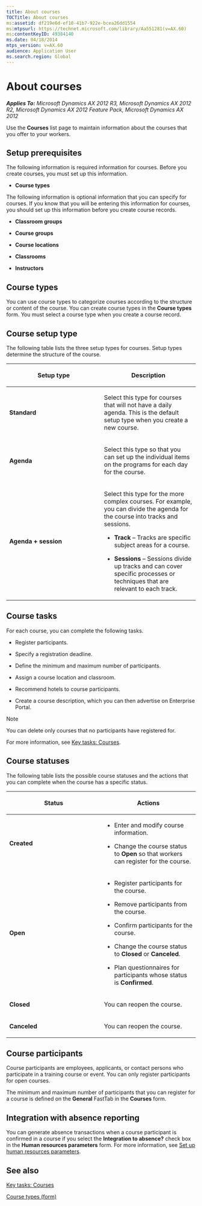 ```yaml
---
title: About courses
TOCTitle: About courses
ms:assetid: df219e6d-ef10-41b7-922e-bcea26dd1554
ms:mtpsurl: https://technet.microsoft.com/library/Aa551281(v=AX.60)
ms:contentKeyID: 49384140
ms.date: 04/18/2014
mtps_version: v=AX.60
audience: Application User
ms.search.region: Global
---
```


# About courses 


_**Applies To:** Microsoft Dynamics AX 2012 R3, Microsoft Dynamics AX 2012 R2, Microsoft Dynamics AX 2012 Feature Pack, Microsoft Dynamics AX 2012_

Use the **Courses** list page to maintain information about the courses that you offer to your workers.

## Setup prerequisites

The following information is required information for courses. Before you create courses, you must set up this information.

  - **Course types**

The following information is optional information that you can specify for courses. If you know that you will be entering this information for courses, you should set up this information before you create course records.

  - **Classroom groups**

  - **Course groups**

  - **Course locations**

  - **Classrooms**

  - **Instructors**

## Course types

You can use course types to categorize courses according to the structure or content of the course. You can create course types in the **Course types** form. You must select a course type when you create a course record.

## Course setup type

The following table lists the three setup types for courses. Setup types determine the structure of the course.

<table>
<colgroup>
<col style="width: 50%" />
<col style="width: 50%" />
</colgroup>
<thead>
<tr class="header">
<th><p>Setup type</p></th>
<th><p>Description</p></th>
</tr>
</thead>
<tbody>
<tr class="odd">
<td><p><strong>Standard</strong></p></td>
<td><p>Select this type for courses that will not have a daily agenda. This is the default setup type when you create a new course.</p></td>
</tr>
<tr class="even">
<td><p><strong>Agenda</strong></p></td>
<td><p>Select this type so that you can set up the individual items on the programs for each day for the course.</p></td>
</tr>
<tr class="odd">
<td><p><strong>Agenda + session</strong></p></td>
<td><p>Select this type for the more complex courses. For example, you can divide the agenda for the course into tracks and sessions.</p>
<ul>
<li><p><strong>Track</strong> – Tracks are specific subject areas for a course.</p></li>
<li><p><strong>Sessions</strong> – Sessions divide up tracks and can cover specific processes or techniques that are relevant to each track.</p></li>
</ul></td>
</tr>
</tbody>
</table>


## Course tasks

For each course, you can complete the following tasks.

  - Register participants.

  - Specify a registration deadline.

  - Define the minimum and maximum number of participants.

  - Assign a course location and classroom.

  - Recommend hotels to course participants.

  - Create a course description, which you can then advertise on Enterprise Portal.


> [!NOTE]
> <P>You can delete only courses that no participants have registered for.</P>



For more information, see [Key tasks: Courses](key-tasks-courses.md).

## Course statuses

The following table lists the possible course statuses and the actions that you can complete when the course has a specific status.

<table>
<colgroup>
<col style="width: 50%" />
<col style="width: 50%" />
</colgroup>
<thead>
<tr class="header">
<th><p>Status</p></th>
<th><p>Actions</p></th>
</tr>
</thead>
<tbody>
<tr class="odd">
<td><p><strong>Created</strong></p></td>
<td><ul>
<li><p>Enter and modify course information.</p></li>
<li><p>Change the course status to <strong>Open</strong> so that workers can register for the course.</p></li>
</ul></td>
</tr>
<tr class="even">
<td><p><strong>Open</strong></p></td>
<td><ul>
<li><p>Register participants for the course.</p></li>
<li><p>Remove participants from the course.</p></li>
<li><p>Confirm participants for the course.</p></li>
<li><p>Change the course status to <strong>Closed</strong> or <strong>Canceled</strong>.</p></li>
<li><p>Plan questionnaires for participants whose status is <strong>Confirmed</strong>.</p></li>
</ul></td>
</tr>
<tr class="odd">
<td><p><strong>Closed</strong></p></td>
<td><p>You can reopen the course.</p></td>
</tr>
<tr class="even">
<td><p><strong>Canceled</strong></p></td>
<td><p>You can reopen the course.</p></td>
</tr>
</tbody>
</table>


## Course participants

Course participants are employees, applicants, or contact persons who participate in a training course or event. You can only register participants for open courses.

The minimum and maximum number of participants that you can register for a course is defined on the **General** FastTab in the **Courses** form.

## Integration with absence reporting

You can generate absence transactions when a course participant is confirmed in a course if you select the **Integration to absence?** check box in the **Human resources parameters** form. For more information, see [Set up human resources parameters](set-up-human-resources-parameters.md).

## See also

[Key tasks: Courses](key-tasks-courses.md)

[Course types (form)](https://technet.microsoft.com/library/aa618160\(v=ax.60\))

  


